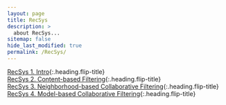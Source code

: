 ```yaml
---
layout: page
title: RecSys
description: >
  about RecSys...
sitemap: false
hide_last_modified: true
permalink: /RecSys/
---
```


[RecSys 1. Intro]{:.heading.flip-title} \
[RecSys 2. Content-based Filtering]{:.heading.flip-title} \
[RecSys 3. Neighborhood-based Collaborative Filtering]{:.heading.flip-title} \
[RecSys 4. Model-based Collaborative Filtering]{:.heading.flip-title}

[RecSys 1. Intro]: /RecSys/2024-02-18-RecSys1
[RecSys 2. Content-based Filtering]: /RecSys/2024-02-19-RecSys2
[RecSys 3. Neighborhood-based Collaborative Filtering]: /RecSys/2024-02-20-RecSys3
[RecSys 4. Model-based Collaborative Filtering]: /RecSys/2024-02-20-RecSys4